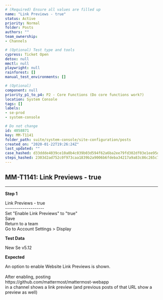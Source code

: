 ```yaml
---
# (Required) Ensure all values are filled up
name: "Link Previews - true"
status: Active
priority: Normal
folder: Posts
authors: ""
team_ownership: 
- Channels

# (Optional) Test type and tools
cypress: Ticket Open
detox: null
mmctl: null
playwright: null
rainforest: []
manual_test_environments: []

# (Optional)
component: null
priority_p1_to_p4: P2 - Core Functions (Do core functions work?)
location: System Console
tags: []
labels: 
- se-prod
- system-console

# Do not change
id: 4058871
key: MM-T1141
folder_path: suite/system-console/site-configuration/posts
created_on: "2020-01-22T19:26:24Z"
last_updated: ""
case_hashed: d33ddde4039ce10a0b4c039b03d594f62a6ba2ee79fd302df03e1ee95d7cbdaace3dac939a8e0180f09247daf53f8747
steps_hashed: 2303d2ad752c0f973caa1839b2a9006b6fdeba34217a9a83c86c265c7dc85c2f61bc0a61804a3898bb550545b3b1c8c7
---
```


## MM-T1141: Link Previews - true

---

**Step 1**

Link Previews - true\
\--------------------\
Set "Enable Link Previews" to "true"\
Save\
Return to a team\
Go to Account Settings > Display

**Test Data**

New Se v5.12

**Expected**

An option to enable Website Link Previews is shown.\
\
After enabling, posting\
https\://github.com/mattermost/mattermost-webapp\
in a channel shows a link preview (and previous posts of that URL show a preview as well)
